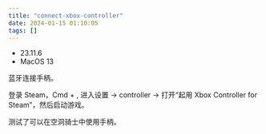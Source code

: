 ```yaml
---
title: "connect-xbox-controller"
date: 2024-01-15 01:10:05
tags: []
---
```

- 23.11.6
- MacOS 13

蓝牙连接手柄。

登录 Steam，Cmd + , 进入设置 -> controller -> 打开“起用 Xbox Controller for Steam”，然后启动游戏。

测试了可以在空洞骑士中使用手柄。

